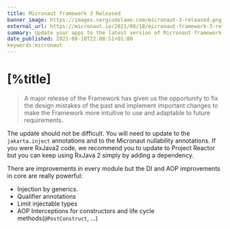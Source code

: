 ```yaml
---
title: Micronaut framework 3 Released
banner_image: https://images.sergiodelamo.com/micronaut-3-released.png
external_url: https://micronaut.io/2021/08/18/micronaut-framework-3-released/
summary: Update your apps to the latest version of Micronaut framework
date_published: 2021-08-18T22:08:51+01:00
keywords:micronaut
---
```


# [%title]

> A major release of the Framework has given us the opportunity to fix the design mistakes of the past and implement important changes to make the Framework more intuitive to use and adaptable to future requirements.

The update should not be difficult. You will need to update to the `jakarta.inject` annotations and to the Micronaut nullability annotations. If you were RxJava2 code, we recommend you to update to Project Reactor but you can keep using RxJava 2 simply by adding a dependency.  

There are improvements in every module but the DI and AOP improvements in core are really powerful:

- Injection by generics. 
- Qualifier annotations
- Limit injectable types
- AOP Interceptions for constructors and life cycle methods(`@PostConstruct`, ...)


